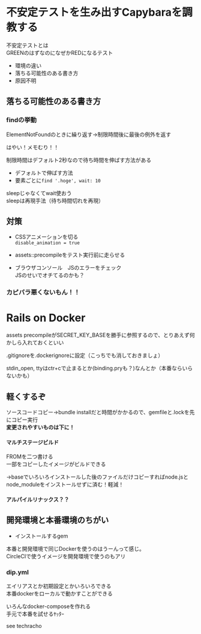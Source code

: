 # 不安定テストを生み出すCapybaraを調教する

不安定テストとは  
GREENのはずなのになぜかREDになるテスト

- 環境の違い
- 落ちる可能性のある書き方
- 原因不明

## 落ちる可能性のある書き方

### findの挙動
ElementNotFoundのときに繰り返す→制限時間後に最後の例外を返す

はやい！メモむり！！

制限時間はデフォルト2秒なので待ち時間を伸ばす方法がある  
- デフォルトで伸ばす方法
- 要素ごとに`find '.hoge', wait: 10`

sleepじゃなくてwait使おう  
sleepは再現手法（待ち時間切れを再現）

## 対策

- CSSアニメーションを切る  
`disable_animation = true`

- assets::precompileをテスト実行前に走らせる

- ブラウザコンソール　JSのエラーをチェック  
JSのせいでオチてるのかも？

### カピバラ悪くないもん！！


# Rails on Docker

assets precompileがSECRET_KEY_BASEを勝手に参照するので、とりあえず何かしら入れておくといい

.gitignoreを.dockerignoreに設定（こっちでも消しておきましょ）

stdin_open, ttyはctr+cで止まるとか(binding.pryも？)なんとか（本番ならいらないかも）

## 軽くするぞ

ソースコードコピー→bundle installだと時間がかかるので、gemfileと.lockを先にコピー実行  
**変更されやすいものは下に！**


#### マルチステージビルド

FROMを二つ書ける  
一部をコピーしたイメージがビルドできる

→baseでいろいろインストールした後のファイルだけコピーすればnode.jsとnode_moduleをインストールせずに済む！軽減！

#### アルパイルリナックス？？

## 開発環境と本番環境のちがい

- インストールするgem

本番と開発環境で同じDockerを使うのはうーんって感じ。  
CircleCIで使うイメージを開発環境で使うのもアリ

### dip.yml

エイリアスとか初期設定とかいろいろできる  
本番dockerをローカルで動かすことができる

いろんなdocker-composeを作れる  
手元で本番を試せるﾔｯﾀｰ

see techracho
